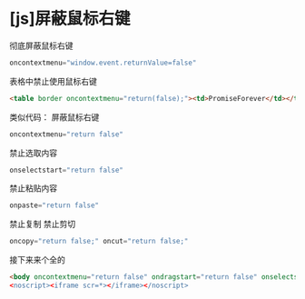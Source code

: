 # [js]屏蔽鼠标右键

彻底屏蔽鼠标右键

```js
oncontextmenu="window.event.returnValue=false"
```

表格中禁止使用鼠标右键

```html
<table border oncontextmenu="return(false);"><td>PromiseForever</td></table>
```

类似代码：
屏蔽鼠标右键

```js
oncontextmenu="return false"
```

禁止选取内容

```js
onselectstart="return false"
```

禁止粘贴内容

```js
onpaste="return false"
```

禁止复制 禁止剪切

```js
oncopy="return false;" oncut="return false;"
```

接下来来个全的

```html
<body oncontextmenu="return false" ondragstart="return false" onselectstart="return false" onselect="document.selection.empty()" oncopy="document.selection.empty()" onbeforecopy="document.selection.empty()" onmouseup="document.selection.empty()>
<noscript><iframe scr=*></iframe></noscript>
```


